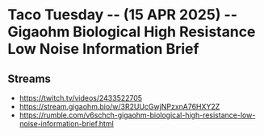 # Taco Tuesday -- (15 APR 2025) -- Gigaohm Biological High Resistance Low Noise Information Brief

## Streams
- https://twitch.tv/videos/2433522705
- https://stream.gigaohm.bio/w/3R2UUcGwjNPzxnA76HXY2Z
- https://rumble.com/v6schch-gigaohm-biological-high-resistance-low-noise-information-brief.html

